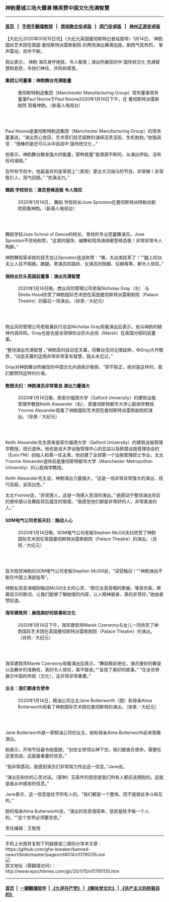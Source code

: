 ### 神韵曼城三场大爆满 精英赞中国文化充满智慧
------------------------

#### [首页](https://github.com/gfw-breaker/banned-news1/blob/master/README.md) &nbsp;&nbsp;|&nbsp;&nbsp; [手把手翻墙教程](https://github.com/gfw-breaker/guides/wiki) &nbsp;&nbsp;|&nbsp;&nbsp; [禁闻聚合安卓版](https://github.com/gfw-breaker/bn-android) &nbsp;&nbsp;|&nbsp;&nbsp; [网门安卓版](https://github.com/oGate2/oGate) &nbsp;&nbsp;|&nbsp;&nbsp; [神州正道安卓版](https://github.com/SzzdOgate/update) 



<div><p>
 【大纪元2020年01月15日讯】（大纪元英国曼彻斯特记者站报导）1月14日，
 <ok href="http://www.epochtimes.com/gb/tag/%E7%A5%9E%E9%9F%B5.html">
  神韵
 </ok>
 国际艺术团在英国
 <ok href="http://www.epochtimes.com/gb/tag/%E6%9B%BC%E5%BD%BB%E6%96%AF%E7%89%B9%E6%B4%BE%E9%9B%B7%E6%96%AF%E5%89%A7%E9%99%A2.html">
  曼彻斯特派雷斯剧院
 </ok>
 的两场演出爆满加座。剧院气氛热烈， 掌声雷动，欢呼不断。
</p>
<p>
 观众表示，
 <ok href="http://www.epochtimes.com/gb/tag/%E7%A5%9E%E9%9F%B5.html">
  神韵
 </ok>
 演员身怀绝技，令人敬佩；演出所展现的中
 <ok href="http://www.epochtimes.com/gb/tag/%E5%9B%BD%E4%BC%A0%E7%BB%9F%E6%96%87%E5%8C%96.html">
  国传统文化
 </ok>
 充满智慧和慈悲，令他们神往、共鸣和感恩。
</p>
<h4>
 集团公司董事：神韵舞台充满能量
</h4>
<figure class="wp-caption aligncenter" id="attachment_11795177" style="width: 450px">
 <ok href="http://i.epochtimes.com/assets/uploads/2020/01/2001141157162639-600x400-1.jpg">
  <img alt="" class="wp-image-11795177 size-medium" src="http://i.epochtimes.com/assets/uploads/2020/01/2001141157162639-600x400-1-450x300.jpg"/>
 </ok>
 <br/><figcaption class="wp-caption-text">
  曼彻斯特制造集团（Manchester Manufacturing Group）常务董事常务董事Paul Noone于Paul Noone2020年1月14日下午，在
  <ok href="http://www.epochtimes.com/gb/tag/%E6%9B%BC%E5%BD%BB%E6%96%AF%E7%89%B9%E6%B4%BE%E9%9B%B7%E6%96%AF%E5%89%A7%E9%99%A2.html">
   曼彻斯特派雷斯剧院
  </ok>
  观看神韵。（新唐人电视台）
 </figcaption><br/>
</figure><br/>
<p>
 Paul Noone是曼彻斯特制造集团（Manchester Manufacturing Group）的常务董事说，“演出赏心悦目，艺术家们技艺超群的演绎活灵活现，生机勃勃。”他强调说：“很棒的是还可以从中品阅中
 <ok href="http://www.epochtimes.com/gb/tag/%E5%9B%BD%E4%BC%A0%E7%BB%9F%E6%96%87%E5%8C%96.html">
  国传统文化
 </ok>
 。”
</p>
<p>
 他表示，神韵舞台散发强大的能量，那种能量“是源源不断的，从演出伊始，没有任何减弱。”
</p>
<p>
 在所有节目中，他最喜欢的是草原上“（表现）蒙古大汉骑马的节目，非常棒！非常吸引人，荡气回肠。” “充满活力。”
</p>
<h4>
 <ok href="http://www.epochtimes.com/gb/tag/%E8%88%9E%E8%B9%88.html">
  舞蹈
 </ok>
 学校校长：演员登峰造极 令人惊叹
</h4>
<figure class="wp-caption aligncenter" id="attachment_11795178" style="width: 450px">
 <ok href="http://i.epochtimes.com/assets/uploads/2020/01/2001141157192639-600x400-1.jpg">
  <img alt="" class="wp-image-11795178 size-medium" src="http://i.epochtimes.com/assets/uploads/2020/01/2001141157192639-600x400-1-450x300.jpg"/>
 </ok>
 <br/><figcaption class="wp-caption-text">
  2020年1月14日，
  <ok href="http://www.epochtimes.com/gb/tag/%E8%88%9E%E8%B9%88.html">
   舞蹈
  </ok>
  学校校长Joze Sproston在曼彻斯特派特勒丝剧院观看神韵。（新唐人电视台）
 </figcaption><br/>
</figure><br/>
<p>
 舞蹈学校Joze School of Dance的校长、曾经的专业芭蕾舞演员，Joze Sproston不住地称赞，“这里的服饰、编舞和现场演绎都登峰造极！非常非常令人陶醉。”
</p>
<p>
 神韵舞蹈家卓绝的技艺也让Sproston连连称赞：“噢，太出类拔萃了！”“腿上的功夫让人目不暇接。踢腿，男演员的跳跃、女演员的侧踢、后踢等等，都令人惊叹。”
</p>
<h4>
 保险业巨头英国前董事：演出充满智慧
</h4>
<figure class="wp-caption aligncenter" id="attachment_11795181" style="width: 450px">
 <ok href="http://i.epochtimes.com/assets/uploads/2020/01/2001141806352639-600x400-1.jpg">
  <img alt="" class="wp-image-11795181 size-medium" src="http://i.epochtimes.com/assets/uploads/2020/01/2001141806352639-600x400-1-450x300.jpg"/>
 </ok>
 <br/><figcaption class="wp-caption-text">
  2020年1月14日晚，商业风险管理公司老板Nicholas Gray（左） 与Sheila Hood欣赏了神韵国际艺术团在英国曼彻斯特派雷斯剧院（Palace Theatre）的最后一场演出。（徐景／大纪元）
 </figcaption><br/>
</figure><br/>
<p>
 商业风险管理公司老板兼执行总监Nicholas Gray观看演出后表示，他与神韵的精神内涵共鸣。Gray也是也是全球保险业巨头达信（Marsh）在英国分部的前董事。
</p>
<p>
 “整场演出充满智慧 。”神韵高科技动态天幕，将舞台空间无限延伸，令Gray大开眼界，“动态天幕的运用非常非常富有智慧，我从未见过。”
</p>
<p>
 Gray对神韵舞台所展现的中国文化内涵表示敬佩，“邪不胜正，绝对是这样的，我们都赞同这样的价值。
</p>
<h4>
 教授夫妇：神韵演员非常善良 演出力量强大
</h4>
<figure class="wp-caption aligncenter" id="attachment_11795182" style="width: 450px">
 <ok href="http://i.epochtimes.com/assets/uploads/2020/01/2001141800562639-600x400-1.jpg">
  <img alt="" class="wp-image-11795182 size-medium" src="http://i.epochtimes.com/assets/uploads/2020/01/2001141800562639-600x400-1-450x300.jpg"/>
 </ok>
 <br/><figcaption class="wp-caption-text">
  2020年1月14日晚，原索尔福德大学（Salford University）的建筑设施管理学教授Keith Alexander（右）、原曼彻斯特都市大学心脏病学教授Yvonne Alexander观看了神韵国际艺术团在曼彻斯特派雷斯剧院的演出。（徐景／大纪元）
 </figcaption><br/>
</figure><br/>
<p>
 Keith Alexander先生原来是索尔福德大学（Salford University）的建筑设施管理学教授，现已退休。他也是该大学设施管理中心的总监以及欧盟设施管理协会的（Euro FM）创始人和第一任主席，他创建了全球第一个设施管理硕士专业。太太Yvonne Alexander退休前是曼彻斯特都市大学（Manchester Metropolitan University）的心脏病学教授。
</p>
<p>
 Keith Alexander先生说，神韵演出力量强大，“这是一场非常非常强大的演出，技巧高超，呈现出色。”
</p>
<p>
 太太Yvonne说，“非常感人，这是一场感人至深的演出。” 她感动于整场演出背后的使命感以及舞蹈背后蕴含的情感。“我感觉他们都是非常好的人，非常善良的人。”
</p>
<h4>
 SDM电气公司老板夫妇：触动人心
</h4>
<figure class="wp-caption aligncenter" id="attachment_11795188" style="width: 450px">
 <ok href="http://i.epochtimes.com/assets/uploads/2020/01/2001141822092639.jpg">
  <img alt="" class="wp-image-11795188 size-medium" src="http://i.epochtimes.com/assets/uploads/2020/01/2001141822092639-450x300.jpg"/>
 </ok>
 <br/><figcaption class="wp-caption-text">
  2020年1月14日晚，SDM电气公司老板Stephen McGill夫妇欣赏了神韵国际艺术团在英国曼彻斯特派雷斯剧院（Palace Theatre）的演出。（肖悯／大纪元）
 </figcaption><br/>
</figure><br/>
<p>
 首次观赏神韵的SDM电气公司老板Stephen McGill说，“深受触动！”“神韵演出不能在中国上演是耻辱”。
</p>
<p>
 神韵女高音演唱则触动McGill太太的心灵，“那位女高音唱的歌曲，嗓音优美，屏幕显示的歌词，让我们能够了解她唱的内容，让人精神振奋，真的非常好。”她由衷赞叹道。
</p>
<h4>
 海军建筑师：展现美好的故事和文化
</h4>
<figure class="wp-caption aligncenter" id="attachment_11795191" style="width: 450px">
 <ok href="http://i.epochtimes.com/assets/uploads/2020/01/2001141222242639-600x400-1.jpg">
  <img alt="" class="wp-image-11795191 size-medium" src="http://i.epochtimes.com/assets/uploads/2020/01/2001141222242639-600x400-1-450x300.jpg"/>
 </ok>
 <br/><figcaption class="wp-caption-text">
  2020年1月14日下午，海军建筑师Marek Czerwony与女儿一同欣赏了神韵国际艺术团在英国曼彻斯特派雷斯剧院（Palace Theatre）的演出。（肖悯／大纪元）
 </figcaption><br/>
</figure><br/>
<p>
 海军建筑师Marek Czerwony观看演出后表示，“舞蹈精彩绝伦，演员曼妙的舞姿以及舞步的准确性，真的令人惊叹，美不胜收。”“呈现了美好的故事。” “在全世界展示中国的传统（文化），这非常非常重要。”
</p>
<h4>
 业主：我们都身负使命
</h4>
<figure class="wp-caption aligncenter" id="attachment_11795444" style="width: 450px">
 <ok href="http://i.epochtimes.com/assets/uploads/2020/01/2001141326462639.jpg">
  <img alt="" class="wp-image-11795444" src="http://i.epochtimes.com/assets/uploads/2020/01/2001141326462639-600x400.jpg"/>
 </ok>
 <br/><figcaption class="wp-caption-text">
  2020年1月14日，精油公司业主Jane Butterworth（图）和母亲Alma Butterworth观看了神韵国际艺术团在曼彻斯特的演出。（徐景／大纪元）
 </figcaption><br/>
</figure><br/>
<p>
 Jane Butterworth是一家精油公司的业主，她和母亲Alma Butterworth前来观看演出。
</p>
<p>
 她表示，开场节目最令她震撼，“创世主带领众神下世。我们都身负使命，需要在这里完成，这是最重要的信息。”
</p>
<p>
 “我非常感动，我感到演员们非常努力传达这一信息。”Jane说。
</p>
<p>
 “演出在和你的心灵对话。（那种）无条件的慈悲是我们所有人都应该拥抱的。这就是我从中接收的信息。”
</p>
<p>
 Jane表示，这一信息是给予所有人的。“我们都是一个整体。而不是彼此争斗和互判。”
</p>
<p>
 她的母亲Alma Butterworth说，“演出的信息很简单，慈悲是给予每一个人的。““这个世界必须要改变。”
</p>
<p>
 责任编辑：王愉悦
</p>
</div>
<hr/>
手机上长按并复制下列链接或二维码分享本文章：<br/>
https://github.com/gfw-breaker/banned-news1/blob/master/pages/nf4514/n11795135.md <br/>
<a href='https://github.com/gfw-breaker/banned-news1/blob/master/pages/nf4514/n11795135.md'><img src='https://github.com/gfw-breaker/banned-news1/blob/master/pages/nf4514/n11795135.md.png'/></a> <br/>
原文地址（需翻墙访问）：http://www.epochtimes.com/gb/20/1/15/n11795135.htm


------------------------
#### [首页](https://github.com/gfw-breaker/banned-news1/blob/master/README.md) &nbsp;|&nbsp; [一键翻墙软件](https://github.com/gfw-breaker/nogfw/blob/master/README.md) &nbsp;| [《九评共产党》](https://github.com/gfw-breaker/9ping.md/blob/master/README.md#九评之一评共产党是什么) | [《解体党文化》](https://github.com/gfw-breaker/jtdwh.md/blob/master/README.md) | [《共产主义的终极目的》](https://github.com/gfw-breaker/gczydzjmd.md/blob/master/README.md)


<img src='http://gfw-breaker.win/banned-news/pages/nf4514/n11795135.md' width='0px' height='0px'/>